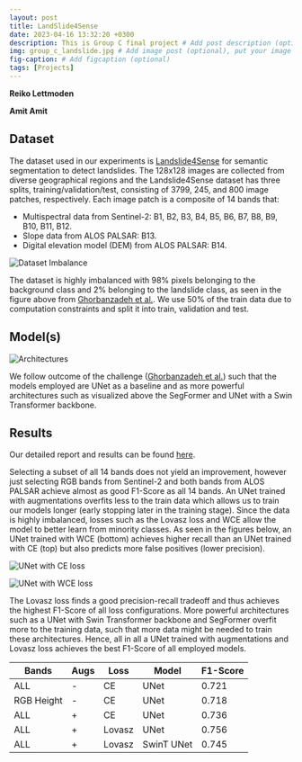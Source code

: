 ```yaml
---
layout: post
title: LandSlide4Sense
date: 2023-04-16 13:32:20 +0300
description: This is Group C final project # Add post description (optional)
img: group_c_landslide.jpg # Add image post (optional), put your image in assets/img/
fig-caption: # Add figcaption (optional)
tags: [Projects]
---
```

<html>
<body>
    <p><strong>Reiko Lettmoden</strong></p>
    <p><strong>Amit Amit</strong></p>
</body>
</html>

## Dataset
The dataset used in our experiments is [Landslide4Sense](https://github.com/iarai/Landslide4Sense-2022) for semantic segmentation to detect landslides. The 128x128 images are collected from diverse geographical regions and the Landslide4Sense dataset has three splits, training/validation/test, consisting of 3799, 245, and 800 image patches, respectively. Each image patch is a composite of 14 bands that:


- Multispectral data from Sentinel-2: B1, B2, B3, B4, B5, B6, B7, B8, B9, B10, B11, B12.
- Slope data from ALOS PALSAR: B13.
- Digital elevation model (DEM) from ALOS PALSAR: B14.

![Dataset Imbalance]({{site.baseurl}}/assets/img/group_c_landslide_imbalance.png)

The dataset is highly imbalanced with 98% pixels belonging to the background class and 2% belonging to the landslide class, as seen in the figure above from [Ghorbanzadeh et al.](https://ieeexplore.ieee.org/iel7/4609443/4609444/09944085.pdf). We use 50% of the train data due to computation constraints and split it into train, validation and test.

## Model(s)

![Architectures]({{site.baseurl}}/assets/img/group_c_architectures.png)

We follow outcome of the challenge ([Ghorbanzadeh et al.](https://ieeexplore.ieee.org/iel7/4609443/4609444/09944085.pdf)) such that the models employed are UNet as a baseline and as more powerful architectures such as visualized above the SegFormer and UNet with a Swin Transformer backbone. 

## Results

Our detailed report and results can be found [here](https://de.overleaf.com/read/zdqbcdhzyhbf).

Selecting a subset of all 14 bands does not yield an improvement, however just selecting RGB bands from Sentinel-2 and both bands from ALOS PALSAR achieve almost as good F1-Score as all 14 bands. An UNet trained with augmentations overfits less to the train data which allows us to train our models longer (early stopping later in the training stage). Since the data is highly imbalanced, losses such as the Lovasz loss and WCE allow the model to better learn from minority classes. As seen in the figures below, an UNet trained with WCE (bottom) achieves higher recall than an UNet trained with CE (top) but also predicts more false positives (lower precision). 

![UNet with CE loss]({{site.baseurl}}/assets/img/group_c_803_UNet_base_all_aug_e100.png)


![UNet with WCE loss]({{site.baseurl}}/assets/img/group_c_803_UNet_base_aug_wec_10_e100.png)

The Lovasz loss finds a good precision-recall tradeoff and thus achieves the highest F1-Score of all loss configurations. More powerful architectures such as a UNet with Swin Transformer backbone and SegFormer overfit more to the training data, such that more data might be needed to train these architectures. Hence, all in all a UNet trained with augmentations and Lovasz loss achieves the best F1-Score of all employed models.


| Bands      | Augs | Loss   | Model        | F1-Score     |
|------------|------|--------|--------------|--------------|
| ALL        | -    | CE     | UNet         | 0.721        |
| RGB Height | -    | CE     | UNet         | 0.718        |
| ALL        | +    | CE     | UNet         | 0.736        |
| ALL        | +    | Lovasz | UNet         | 0.756        |
| ALL        | +    | Lovasz | SwinT UNet   | 0.745        |
